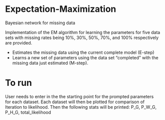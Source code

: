 # Expectation-Maximization

Bayesian network for missing data

Implementation of the EM algorithm for learning the parameters for five data sets with missing
rates being 10%, 30%, 50%, 70%, and 100% respectively are provided.
- Estimates the missing data using the current complete model (E-step)
- Learns a new set of parameters using the data set “completed” with the missing
data just estimated (M-step).


# To run

User needs to enter in the the starting point for the prompted parameters for each dataset. 
Each dataset will then be plotted for comparison of Iteration to likelihood.
Then the following stats will be printed:  P_G, P_W_G, P_H_G, total_likelihood

